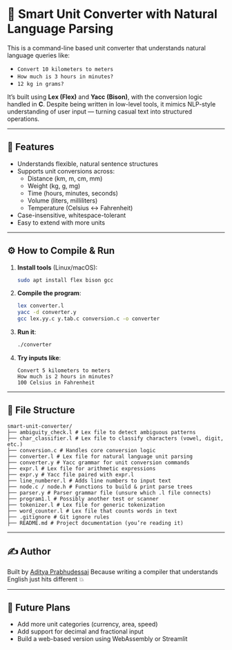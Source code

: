 # 🔄 Smart Unit Converter with Natural Language Parsing

This is a command-line based unit converter that understands natural language queries like:

- `Convert 10 kilometers to meters`
- `How much is 3 hours in minutes?`
- `12 kg in grams?`

It’s built using **Lex (Flex)** and **Yacc (Bison)**, with the conversion logic handled in **C**. Despite being written in low-level tools, it mimics NLP-style understanding of user input — turning casual text into structured operations.

---

## 🚀 Features

- Understands flexible, natural sentence structures
- Supports unit conversions across:
  - Distance (km, m, cm, mm)
  - Weight (kg, g, mg)
  - Time (hours, minutes, seconds)
  - Volume (liters, milliliters)
  - Temperature (Celsius ↔ Fahrenheit)
- Case-insensitive, whitespace-tolerant
- Easy to extend with more units

---

## ⚙️ How to Compile & Run

1. **Install tools** (Linux/macOS):
   ```bash
   sudo apt install flex bison gcc

2. **Compile the program**:

   ```bash
   lex converter.l
   yacc -d converter.y
   gcc lex.yy.c y.tab.c conversion.c -o converter
   ```

3. **Run it**:

   ```bash
   ./converter
   ```

4. **Try inputs like**:

   ```
   Convert 5 kilometers to meters
   How much is 2 hours in minutes?
   100 Celsius in Fahrenheit
   ```

---

## 📁 File Structure

```
smart-unit-converter/
├── ambiguity_check.l # Lex file to detect ambiguous patterns
├── char_classifier.l # Lex file to classify characters (vowel, digit, etc.)
├── conversion.c # Handles core conversion logic
├── converter.l # Lex file for natural language unit parsing
├── converter.y # Yacc grammar for unit conversion commands
├── expr.l # Lex file for arithmetic expressions
├── expr.y # Yacc file paired with expr.l
├── line_numberer.l # Adds line numbers to input text
├── node.c / node.h # Functions to build & print parse trees
├── parser.y # Parser grammar file (unsure which .l file connects)
├── program1.l # Possibly another test or scanner
├── tokenizer.l # Lex file for generic tokenization
├── word_counter.l # Lex file that counts words in text
├── .gitignore # Git ignore rules
├── README.md # Project documentation (you’re reading it)

```

---

## ✍️ Author

Built by [Aditya Prabhudessai](https://github.com/adiprabhu04)
Because writing a compiler that understands English just hits different 💥

---

## 🌱 Future Plans

* Add more unit categories (currency, area, speed)
* Add support for decimal and fractional input
* Build a web-based version using WebAssembly or Streamlit